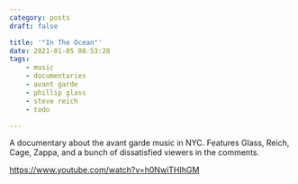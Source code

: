 ```yaml
---
category: posts
draft: false

title: '"In The Ocean"'
date: 2021-01-05 08:53:28
tags:
    - music
    - documentaries
    - avant garde
    - phillip glass
    - steve reich
    - todo

---
```


A documentary about the avant garde music in NYC. Features Glass, Reich, Cage, Zappa, and a bunch of dissatisfied viewers in the comments.

https://www.youtube.com/watch?v=h0NwiTHIhGM
